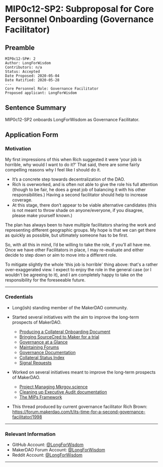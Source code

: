 # MIP0c12-SP2: Subproposal for Core Personnel Onboarding (Governance Facilitator) 

## Preamble
```
MIP0c12-SP#: 2
Author: LongForWisdom
Contributors: n/a
Status: Accepted
Date Proposed: 2020-05-04
Date Ratified: 2020-05-28
---
Core Personnel Role: Governance Facilitator
Proposed applicant: LongForWisdom
```

## Sentence Summary
MIP0c12-SP2 onboards LongForWisdom as Governance Facilitator.

## Application Form
    
### Motivation

My first impressions of this when Rich suggested it were ‘your job is horrible, why would I want to do it?’ That said, there are some fairly compelling reasons why I feel like I should do it.
- It’s a concrete step towards decentralization of the DAO.
- Rich is overworked, and is often not able to give the role his full attention (though to be fair, he does a great job of balancing it with his other responsibilities.) Having a second facilitator should help to increase coverage.
- At this stage, there don’t appear to be viable alternative candidates (this is not meant to throw shade on anyone/everyone, if you disagree, please make yourself known.)

The plan has always been to have multiple facilitators sharing the work and representing different geographic groups. My hope is that we can get there as quickly as possible, but ultimately someone has to be first.

So, with all this in mind, I’d be willing to take the role, if you’ll all have me. Once we have other Facilitators in place, I may re-evaluate and either decide to step down or aim to move into a different role.

To mitigate slightly the whole 'this job is horrible' thing above: that's a rather over-exaggerated view. I expect to enjoy the role in the general case (or I wouldn't be agreeing to it), and I am completely happy to take on the responsibility for the foreseeable future.

---

### Credentials
- Long(ish) standing member of the MakerDAO community.
- Started several initiatives with the aim to improve the long-term prospects of MakerDAO.
	- [Producing a Collateral Onboarding Document](https://forum.makerdao.com/t/governance-initiative-collateral-on-boarding-process/1344)
	- [Bringing SourceCred to Maker for a trial](https://forum.makerdao.com/t/governance-initiative-experimenting-with-sourcecred/1345)
	- [Governance at a Glance](https://forum.makerdao.com/t/governance-at-a-glance/84)
	- [Maintaining Forums](https://forum.makerdao.com/t/forum-navigation-index/648)
	- [Governance Documentation](https://community-development.makerdao.com/governance/common-topics)
	- [Collateral Status Index](https://forum.makerdao.com/t/collateral-status-index/2231)
	- [Signal Requests](https://forum.makerdao.com/t/meta-governance-signal-requests/55)

- Worked on several initiatives meant to improve the long-term prospects of MakerDAO.
	- [Project Managing Mkrgov.science](https://forum.makerdao.com/t/governance-initiative-maker-governance-analytics-dashboard/1346)
	- [Cleaning up Executive Audit documentation](https://community-development.makerdao.com/governance/executive-audit)
	- [The MIPs Framework](https://github.com/LongForWisdom/mips)

- This thread produced by current governance facilitator Rich Brown: https://forum.makerdao.com/t/its-time-for-a-second-governance-facilitator/1998

---

### Relevant Information
- GitHub Account: [@LongForWisdom](https://github.com/LongForWisdom)
- MakerDAO Forum Account: [@LongForWisdom](https://forum.makerdao.com/u/longforwisdom/)
- Reddit Account: [@LongForWisdom](https://www.reddit.com/user/LongForWisdom)

---
